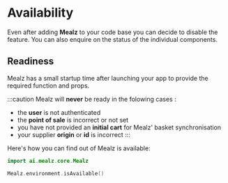 # Availability

Even after adding **Mealz** to your code base you can decide to disable the feature.
You can also enquire on the status of the individual components.

## Readiness

Mealz has a small startup time after launching your app to provide the required function and props.

:::caution
Mealz will **never** be ready in the folowing cases :
- the **user** is not authenticated
- the **point of sale** is incorrect or not set
- you have not provided an **initial cart** for Mealz' basket synchronisation
- your supplier **origin** or **id** is incorrect
:::

Here's how you can find out of Mealz is available:
```kotlin
import ai.mealz.core.Mealz

Mealz.environment.isAvailable()
```